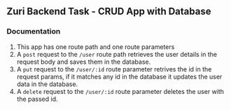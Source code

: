 ## Zuri Backend Task - CRUD App with Database
### Documentation
1. This app has one route path and one route parameters 
2. A `post` request to the `/user` route path retrieves the user details in the request body and saves them in the database.
3. A `put` request to the `/user/:id` route parameter retrives the id in the request params, if it matches any id in the database it updates the user data in the database.
4. A `delete` request to the `/user/:id` route parameter deletes the user with the passed id.